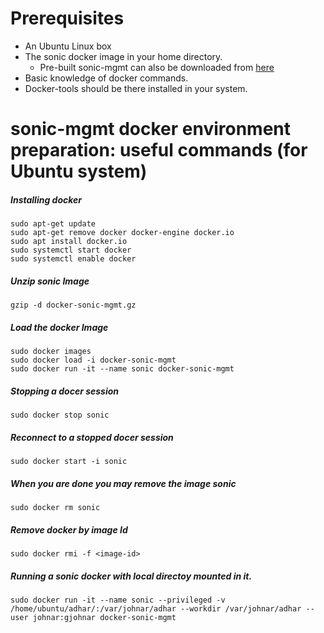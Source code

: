 # Prerequisites 
* An Ubuntu Linux box
* The sonic docker image in your home directory. 
  * Pre-built sonic-mgmt can also be downloaded from [here](https://sonic-jenkins.westus2.cloudapp.azure.com/job/bldenv/job/docker-sonic-mgmt/lastSuccessfulBuild/artifact/sonic-buildimage/target/docker-sonic-mgmt.gz)
* Basic knowledge of docker commands.
* Docker-tools should be there installed in your system.
# sonic-mgmt docker environment preparation: useful commands (for Ubuntu system)
##### Installing docker
``sudo apt-get update``<br>
``sudo apt-get remove docker docker-engine docker.io``<br>
``sudo apt install docker.io``<br>
``sudo systemctl start docker``<br>
``sudo systemctl enable docker``<br>
##### Unzip sonic Image
``gzip -d docker-sonic-mgmt.gz``
##### Load the docker Image
``sudo docker images``<br>
``sudo docker load -i docker-sonic-mgmt``<br>
``sudo docker run -it --name sonic docker-sonic-mgmt``<br>
##### Stopping a docer session
``sudo docker stop sonic``
##### Reconnect to a stopped docer session
``sudo docker start -i sonic``
##### When you are done you may remove the image sonic
``sudo docker rm sonic``
##### Remove docker by image Id
``sudo docker rmi -f <image-id>``
##### Running a sonic docker with local directoy mounted in it.
``sudo docker run -it --name sonic --privileged -v /home/ubuntu/adhar/:/var/johnar/adhar --workdir /var/johnar/adhar --user johnar:gjohnar docker-sonic-mgmt``


